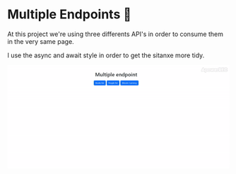 # Multiple Endpoints :dart:

At this project we're using three differents API's in order to consume them in the very same page. 

I use the async and await style in order to get the sitanxe more tidy. 


![demonstration](img/multiple_endpoint.gif)
